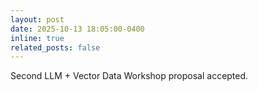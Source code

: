 ```yaml
---
layout: post
date: 2025-10-13 18:05:00-0400
inline: true
related_posts: false
---
```


Second LLM + Vector Data Workshop proposal accepted.
